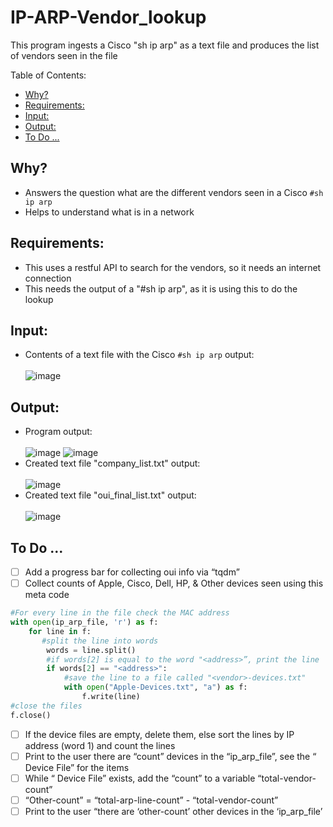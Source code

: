 # IP-ARP-Vendor_lookup
This program ingests a Cisco "sh ip arp" as a text file and produces the list of vendors seen in the file 

Table of Contents:
  - [Why?](#why)
  - [Requirements:](#requirements)
  - [Input:](#input)
  - [Output:](#output)
  - [To Do ...](#to-do-)

## Why?
* Answers the question what are the different vendors seen in a Cisco ```#sh ip arp```
* Helps to understand what is in a network
## Requirements:
* This uses a restful API to search for the vendors, so it needs an internet connection
* This needs the output of a "#sh ip arp", as it is using this to do the lookup
## Input:
* Contents of a text file with the Cisco ```#sh ip arp``` output:</br></br>
 ![image](https://user-images.githubusercontent.com/48565067/144638643-f26b64fe-e992-4163-a0a9-a1c90b0b6028.png)
## Output:
* Program output: </br></br>
 ![image](https://user-images.githubusercontent.com/48565067/144634065-582c1eec-2576-4866-8057-112bf1f5e06d.png)
 ![image](https://user-images.githubusercontent.com/48565067/144658670-b68e9d71-37f6-4760-87a7-2f9bf3ce1b27.png)
* Created text file "company_list.txt" output:</br></br>
 ![image](https://user-images.githubusercontent.com/48565067/144633574-5bc13c04-a712-490d-b186-a30b4d9d8a73.png)
* Created text file "oui_final_list.txt" output:</br></br>
 ![image](https://user-images.githubusercontent.com/48565067/144633706-24bbe2ef-6965-4847-b3a9-0f22242ff95f.png)
## To Do ...
- [ ] Add a progress bar for collecting oui info via “tqdm”
- [ ] Collect counts of Apple, Cisco, Dell, HP, & Other devices seen using this meta code
``` python
#For every line in the file check the MAC address
with open(ip_arp_file, 'r') as f:
    for line in f:
       #split the line into words
        words = line.split()
        #if words[2] is equal to the word "<address>”, print the line
        if words[2] == "<address>":
            #save the line to a file called "<vendor>-devices.txt"
            with open("Apple-Devices.txt", "a") as f:
                f.write(line)
#close the files
f.close()
```
- [ ] If the device files are empty, delete them, else sort the lines by IP address (word 1) and count the lines
- [ ] Print to the user there are “count” devices in the “ip_arp_file”, see the “<vendor> Device File” for the items
- [ ] While “<vendor> Device File” exists, add the “count” to a variable “total-vendor-count”
- [ ] “Other-count” = “total-arp-line-count” - “total-vendor-count”
- [ ] Print to the user “there are ‘other-count’ other devices in the ‘ip_arp_file’ 